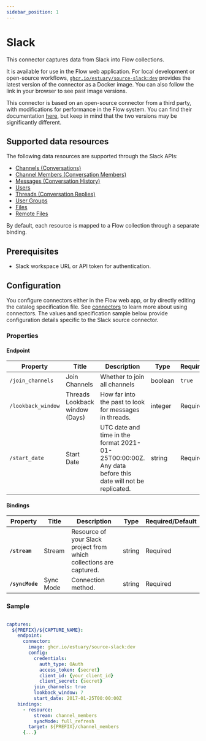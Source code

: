 ```yaml
---
sidebar_position: 1
---
```

# Slack

This connector captures data from Slack into Flow collections.

It is available for use in the Flow web application. For local development or open-source workflows, [`ghcr.io/estuary/source-slack:dev`](https://ghcr.io/estuary/source-slack:dev) provides the latest version of the connector as a Docker image. You can also follow the link in your browser to see past image versions.

This connector is based on an open-source connector from a third party, with modifications for performance in the Flow system.
You can find their documentation [here](https://docs.airbyte.com/integrations/sources/slack/),
but keep in mind that the two versions may be significantly different.

## Supported data resources

The following data resources are supported through the Slack APIs:

* [Channels (Conversations)](https://api.slack.com/methods/conversations.list)
* [Channel Members (Conversation Members)](https://api.slack.com/methods/conversations.members)
* [Messages (Conversation History)](https://api.slack.com/methods/conversations.history)
* [Users](https://api.slack.com/methods/users.list)
* [Threads (Conversation Replies)](https://api.slack.com/methods/conversations.replies)
* [User Groups](https://api.slack.com/methods/usergroups.list)
* [Files](https://api.slack.com/methods/files.list)
* [Remote Files](https://api.slack.com/methods/files.remote.list)

By default, each resource is mapped to a Flow collection through a separate binding.

## Prerequisites

* Slack workspace URL or API token for authentication.

## Configuration

You configure connectors either in the Flow web app, or by directly editing the catalog specification file.
See [connectors](../../../concepts/connectors.md#using-connectors) to learn more about using connectors. The values and specification sample below provide configuration details specific to the Slack source connector.

### Properties

#### Endpoint

| Property | Title | Description | Type | Required/Default |
|---|---|---|---|---|
| `/join_channels` | Join Channels | Whether to join all channels | boolean | `true` |
| `/lookback_window` | Threads Lookback window (Days) | How far into the past to look for messages in threads. | integer | Required |
| `/start_date` | Start Date | UTC date and time in the format 2021-01-25T00:00:00Z. Any data before this date will not be replicated. | string | Required |

#### Bindings

| Property | Title | Description | Type | Required/Default |
|---|---|---|---|---|
| **`/stream`** | Stream | Resource of your Slack project from which collections are captured. | string | Required |
| **`/syncMode`** | Sync Mode | Connection method. | string | Required |

### Sample

```yaml

captures:
  ${PREFIX}/${CAPTURE_NAME}:
    endpoint:
      connector:
        image: ghcr.io/estuary/source-slack:dev
        config:
          credentials:
            auth_type: OAuth
            access_token: {secret}
            client_id: {your_client_id}
            client_secret: {secret}
          join_channels: true
          lookback_window: 7
          start_date: 2017-01-25T00:00:00Z
    bindings:
      - resource:
          stream: channel_members
          syncMode: full_refresh
        target: ${PREFIX}/channel_members
      {...}
```
